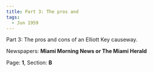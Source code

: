 ```yaml
---  
title: Part 3: The pros and  
tags:  
  - Jun 1959  
---  
```

  
Part 3: The pros and cons of an Elliott Key causeway.  
  
Newspapers: **Miami Morning News or The Miami Herald**  
  
Page: **1**, Section: **B** 
